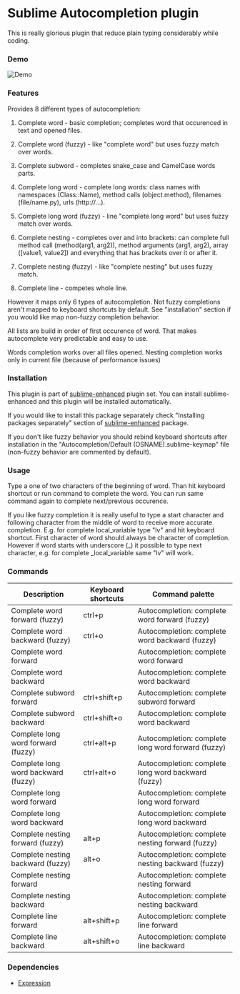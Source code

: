 # Sublime Autocompletion plugin

This is really glorious plugin that reduce plain typing considerably while
coding.


### Demo

![Demo](https://github.com/shagabutdinov/sublime-enhanced-demos/raw/master/autocompletion.gif "Demo")


### Features

Provides 8 different types of autocompletion:

1. Complete word - basic completion; completes word that occurenced in text and
opened files.

2. Complete word (fuzzy) - like "complete word" but uses fuzzy match over words.

3. Complete subword - completes snake_case and CamelCase words parts.

4. Complete long word - complete long words: class names with namespaces
(Class::Name), method calls (object.method), filenames (file/name.py), urls
(http://...).

5. Complete long word (fuzzy) - line "complete long word" but uses fuzzy match
over words.

6. Complete nesting - completes over and into brackets: can complete full method
call (method(arg1, arg2)), method arguments (arg1, arg2), array ([value1,
value2]) and everything that has brackets over it or after it.

7. Complete nesting (fuzzy) - like "complete nesting" but uses fuzzy match.

8. Complete line - competes whole line.

However it maps only 6 types of autocompletion. Not fuzzy completions aren't
mapped to keyboard shortcuts by default. See "installation" section if you would
like map non-fuzzy completion behavior.

All lists are build in order of first occurence of word. That makes autocomplete
very predictable and easy to use.

Words completion works over all files opened. Nesting completion works only in
current file (because of performance issues)


### Installation

This plugin is part of [sublime-enhanced](http://github.com/shagabutdinov/sublime-enhanced)
plugin set. You can install sublime-enhanced and this plugin will be installed
automatically.

If you would like to install this package separately check "Installing packages
separately" section of [sublime-enhanced](http://github.com/shagabutdinov/sublime-enhanced)
package.

If you don't like fuzzy behavior you should rebind keyboard shortcuts after
installation in the "Autocompletion/Default (OSNAME).sublime-keymap" file
(non-fuzzy behavior are commented by default).


### Usage

Type a one of two characters of the beginning of word. Than hit keyboard
shortcut or run command to complete the word. You can run same command again to
complete next/previous occurence.

If you like fuzzy completion it is really useful to type a start character and
following character from the middle of word to receive more accurate completion.
E.g. for complete local_variable type "lv" and hit keyboard shortcut. First
character of word should always be character of completion. However if word
starts with underscore (_) it possible to type next character, e.g. for complete
_local_variable same "lv" will work.


### Commands

| Description                         | Keyboard shortcuts | Command palette                                        |
|-------------------------------------|--------------------|--------------------------------------------------------|
| Complete word forward (fuzzy)       | ctrl+p             | Autocompletion: complete word forward (fuzzy)          |
| Complete word backward (fuzzy)      | ctrl+o             | Autocompletion: complete word backward (fuzzy)         |
| Complete word forward               |                    | Autocompletion: complete word forward                  |
| Complete word backward              |                    | Autocompletion: complete word backward                 |
| Complete subword forward            | ctrl+shift+p       | Autocompletion: complete subword forward               |
| Complete subword backward           | ctrl+shift+o       | Autocompletion: complete word backward                 |
| Complete long word forward (fuzzy)  | ctrl+alt+p         | Autocompletion: complete long word forward (fuzzy)     |
| Complete long word backward (fuzzy) | ctrl+alt+o         | Autocompletion: complete long word backward (fuzzy)    |
| Complete long word forward          |                    | Autocompletion: complete long word forward             |
| Complete long word backward         |                    | Autocompletion: complete long word backward            |
| Complete nesting forward (fuzzy)    | alt+p              | Autocompletion: complete nesting forward (fuzzy)       |
| Complete nesting backward (fuzzy)   | alt+o              | Autocompletion: complete nesting backward (fuzzy)      |
| Complete nesting forward            |                    | Autocompletion: complete nesting forward               |
| Complete nesting backward           |                    | Autocompletion: complete nesting backward              |
| Complete line forward               | alt+shift+p        | Autocompletion: complete line forward                  |
| Complete line backward              | alt+shift+o        | Autocompletion: complete line backward                  |


### Dependencies

* [Expression](https://github.com/shagabutdinov/sublime-expression)